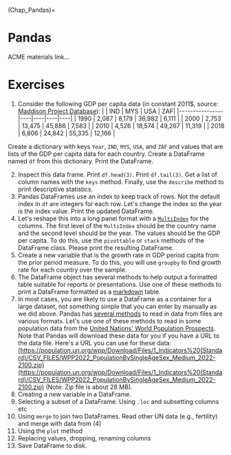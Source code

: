 (Chap_Pandas)=
# Pandas

ACME materials link...


# Exercises

1. Consider the following GDP per capita data (in constant 2011$, source: [Maddison Project Database](https://www.rug.nl/ggdc/historicaldevelopment/maddison/releases/maddison-project-database-2020?lang=en)):
|                | IND | MYS | USA | ZAF|
|----------------|----|----|----|----|
| 1990        |  2,087  | 8,179   | 36,982   |  6,111  |
| 2000         |  2,753  | 13,475   |  45,886  |  7,583  |
| 2010         | 4,526   |  18,574  |  49,267  | 11,319   |
| 2018 |   6,806 |  24,842  | 55,335   | 12,166   |

Create a dictionary with keys `Year`, `IND`, `MYS`, `USA`, and `ZAF` and values that are lists of the GDP per capita data for each country.  Create a DataFrame named `df` from this dictionary.  Print the DataFrame.

2. Inspect this data frame.  Print `df.head(3)`.  Print `df.tail(3)`.  Get a list of column names with the `keys` method.  Finally, use the  `describe` method to print descriptive statistics.
3. Pandas DataFrames use an index to keep track of rows.  Not the default index in `df` are integers for each row.  Let's change the index so the year is the index value. Print the updated DataFrame.
4. Let's reshape this into a long panel format with a [`MultiIndex`](https://pandas.pydata.org/docs/user_guide/advanced.html) for the columns.  The first level of the `MultiIndex` should be the country name and the second level should be the year.  The values should be the GDP per capita.  To do this, use the `pivottable` or `stack` methods of the DataFrame class. Please print the resulting DataFrame.
5. Create a new variable that is the growth rate in GDP  period capita from the prior period measure. To do this,  you will use `groupby` to find growth rate for each country over the sample.
6. The DataFrame object has several methods to help output a formatted table suitable for reports or presentations. Use one of these methods to print a DataFrame formatted as a [markdown](https://www.markdownguide.org/basic-syntax/) table.
7. In most cases, you are likely to use a DataFrame as a container for a large dataset, not something simple that you can enter by manually as we did above.  Pandas has [several methods](https://pandas.pydata.org/docs/user_guide/io.html) to read in data from files are various formats.  Let's use one of these methods to read in some population data from the [United Nations' World Population Prospects](https://population.un.org/wpp/).  Note that Pandas will download these data for you if you have a URL to the data file.  Here's a URL you can use for these data: [https://population.un.org/wpp/Download/Files/1_Indicators%20(Standard)/CSV_FILES/WPP2022_PopulationBySingleAgeSex_Medium_2022-2100.zip](https://population.un.org/wpp/Download/Files/1_Indicators%20(Standard)/CSV_FILES/WPP2022_PopulationBySingleAgeSex_Medium_2022-2100.zip) (Note: Zip file is about 28 MB).
8. Creating a new variable in a DataFrame.
9.  Selecting a subset of a DataFrame. Using `.loc` and subsetting columns etc
10.  Using `merge` to join two DataFrames.  Read other UN data (e.g., fertility) and merge with data from (4)
11. Using the `plot` method
12. Replacing values, dropping, renaming columns
13. Save DataFrame to disk.